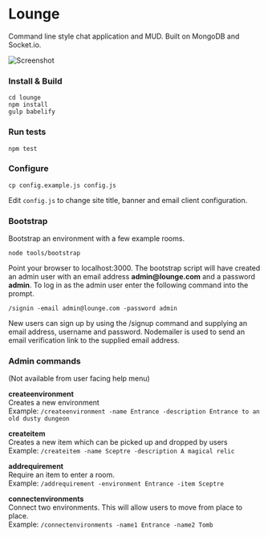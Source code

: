 # Lounge

Command line style chat application and MUD. Built on MongoDB and Socket.io.

![Screenshot](https://rawgit.com/danielpquinn/lounge/master/lounge.png "Lounge")

### Install & Build

    cd lounge
    npm install
    gulp babelify

### Run tests

    npm test

### Configure

    cp config.example.js config.js

Edit `config.js` to change site title, banner and email client configuration.

### Bootstrap

Bootstrap an environment with a few example rooms.

    node tools/bootstrap

Point your browser to localhost:3000. The bootstrap script will have created an admin user with an email address __admin@lounge.com__ and a password __admin__. To log in as the admin user enter the following command into the prompt.

    /signin -email admin@lounge.com -password admin

New users can sign up by using the /signup command and supplying an email address, username and password. Nodemailer is used to send an email verification link to the supplied email address.

### Admin commands

(Not available from user facing help menu)

__createenvironment__  
Creates a new environment  
Example: `/createenvironment -name Entrance -description Entrance to an old dusty dungeon`

__createitem__  
Creates a new item which can be picked up and dropped by users  
Example: `/createitem -name Sceptre -description A magical relic`

__addrequirement__  
Require an item to enter a room.  
Example: `/addrequirement -environment Entrance -item Sceptre`

__connectenvironments__  
Connect two environments. This will allow users to move from place to place.  
Example: `/connectenvironments -name1 Entrance -name2 Tomb`

